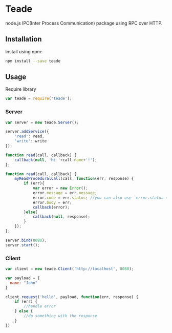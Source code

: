 # Teade
node.js IPC(Inter Process Communication) package using RPC over HTTP.

## Installation
Install using npm:
```sh
npm install --save teade
```

## Usage
Require library
```javascript
var teade = require('teade');
```
### Server
```javascript
var server = new teade.Server();

server.addService({
	'read': read,
	'write': write
});

function read(call, callback) {
	callback(null, 'Hi '+call.name+'!');
};

function read(call, callback) {
	myReadProceduralCall(call, function(err, response) {
		if (err){
			var error = new Error();
			error.message = err.message;
			error.code = err.status; //you can also use `error.status = err.status` here
			error.body = err;
			callback(error);
		}else{
			callback(null, response);
		}
	});
};

server.bind(8080);
server.start();
```
### Client
```javascript
var client = new teade.Client('http://localhost', 8080);

var payload = {
  name: "John"
}

client.request('hello', payload, function(err, response) {
	if (err) {
		//handle error
	} else {
		//do something with the response
	}
})
```